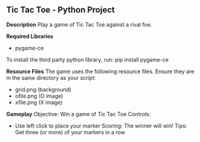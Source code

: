 ## Tic Tac Toe - Python Project

**Description**
Play a game of Tic Tac Toe against a rival foe.

**Required Libraries** 
- pygame-ce

To install the third party python library, run: 
    pip install pygame-ce

**Resource Files**
The game uses the following resource files. Ensure they are in the same directory as your script:
- grid.png (background)
- ofile.png (O image)
- xfile.png (X image)

**Gameplay**
Objective: Win a game of Tic Tac Toe
Controls: 
- Use left click to place your marker
Scoring: The winner will win!
Tips: Get three (or more) of your markers in a row
